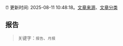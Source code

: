 :alarm_clock: 更新时间: 2025-08-11 10:48:18。[文章来源](/README.md)、[文章分类](/TAGS.md)

## 报告


> 关键字：`报告`、`月报`



